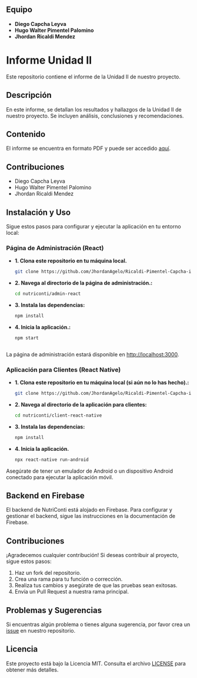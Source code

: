 ## Equipo

- **Diego Capcha Leyva**
- **Hugo Walter Pimentel Palomino**
- **Jhordan Ricaldi Mendez**

# Informe Unidad II

Este repositorio contiene el informe de la Unidad II de nuestro proyecto.

## Descripción

En este informe, se detallan los resultados y hallazgos de la Unidad II de nuestro proyecto. Se incluyen análisis, conclusiones y recomendaciones.

## Contenido

El informe se encuentra en formato PDF y puede ser accedido [aquí](https://github.com/JhordanAgelo/Ricaldi-Pimentel-Capcha-informe-unidad-II/blob/3b9bbc994748868d8e6d0436da696784dc9dd00e/Ricaldi-Pimentel-Capcha-informe-unidad-II%20.pdf).



## Contribuciones

- Diego Capcha Leyva 
- Hugo Walter Pimentel Palomino
- Jhordan Ricaldi Mendez

  
## Instalación y Uso

Sigue estos pasos para configurar y ejecutar la aplicación en tu entorno local:

### Página de Administración (React)


- **1. Clona este repositorio en tu máquina local.**

  ```bash
  git clone https://github.com/JhordanAgelo/Ricaldi-Pimentel-Capcha-informe-unidad-II.git

- **2. Navega al directorio de la página de administración.:**

  ```bash
  cd nutriconti/admin-react

- **3. Instala las dependencias:**

  ```bash
  npm install

- **4. Inicia la aplicación.:**

  ```bash
  npm start



La página de administración estará disponible en [http://localhost:3000](http://localhost:3000).

### Aplicación para Clientes (React Native)

- **1. Clona este repositorio en tu máquina local (si aún no lo has hecho).:**

  ```bash
  git clone https://github.com/JhordanAgelo/Ricaldi-Pimentel-Capcha-informe-unidad-II.git


- **2. Navega al directorio de la aplicación para clientes:**

  ```bash
  cd nutriconti/client-react-native

- **3. Instala las dependencias:**

  ```bash
  npm install


- **4. Inicia la aplicación.**

  ```bash
  npx react-native run-android


Asegúrate de tener un emulador de Android o un dispositivo Android conectado para ejecutar la aplicación móvil.

## Backend en Firebase

El backend de NutriConti está alojado en Firebase. Para configurar y gestionar el backend, sigue las instrucciones en la documentación de Firebase.

## Contribuciones

¡Agradecemos cualquier contribución! Si deseas contribuir al proyecto, sigue estos pasos:

1. Haz un fork del repositorio.
2. Crea una rama para tu función o corrección.
3. Realiza tus cambios y asegúrate de que las pruebas sean exitosas.
4. Envía un Pull Request a nuestra rama principal.

## Problemas y Sugerencias

Si encuentras algún problema o tienes alguna sugerencia, por favor crea un [issue](https://github.com/tuusuario/nutriconti/issues) en nuestro repositorio.

## Licencia

Este proyecto está bajo la Licencia MIT. Consulta el archivo [LICENSE](LICENSE) para obtener más detalles.
